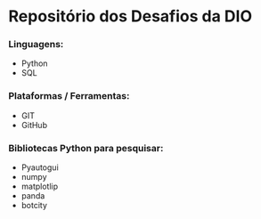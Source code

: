 # Repositório dos Desafios da DIO
### Linguagens:
- Python
- SQL

### Plataformas / Ferramentas:
- GIT
- GitHub

### Bibliotecas Python para pesquisar:
- Pyautogui
- numpy
- matplotlip
- panda
- botcity
